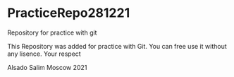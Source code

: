 # PracticeRepo281221
Repository for practice with git

This Repository was added for practice with Git.
You can free use it without any lisence.
Your respect

Alsado Salim
Moscow 2021
